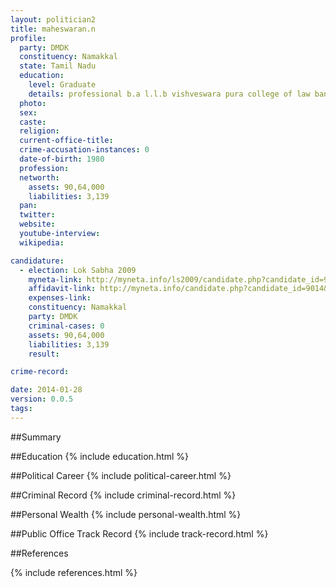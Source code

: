 ```yaml
---
layout: politician2
title: maheswaran.n
profile: 
  party: DMDK
  constituency: Namakkal
  state: Tamil Nadu
  education: 
    level: Graduate
    details: professional b.a l.l.b vishveswara pura college of law bangalore year 2003
  photo: 
  sex: 
  caste: 
  religion: 
  current-office-title: 
  crime-accusation-instances: 0
  date-of-birth: 1980
  profession: 
  networth: 
    assets: 90,64,000
    liabilities: 3,139
  pan: 
  twitter: 
  website: 
  youtube-interview: 
  wikipedia: 

candidature: 
  - election: Lok Sabha 2009
    myneta-link: http://myneta.info/ls2009/candidate.php?candidate_id=9014
    affidavit-link: http://myneta.info/candidate.php?candidate_id=9014&scan=original
    expenses-link: 
    constituency: Namakkal 
    party: DMDK
    criminal-cases: 0
    assets: 90,64,000
    liabilities: 3,139
    result:  

crime-record: 

date: 2014-01-28
version: 0.0.5
tags: 
---
```

##Summary


##Education
{% include education.html %}


##Political Career
{% include political-career.html %}


##Criminal Record
{% include criminal-record.html %}


##Personal Wealth
{% include personal-wealth.html %}


##Public Office Track Record
{% include track-record.html %}


##References


{% include references.html %}